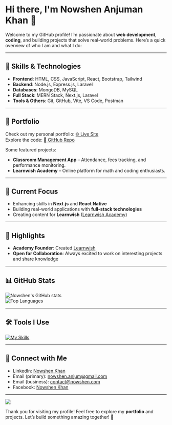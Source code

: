 # Hi there, I'm Nowshen Anjuman Khan 👋

Welcome to my GitHub profile! I’m passionate about **web development**, **coding**, and building projects that solve real-world problems. Here’s a quick overview of who I am and what I do:

---

## 🔧 Skills & Technologies

- **Frontend**: HTML, CSS, JavaScript, React, Bootstrap, Tailwind
- **Backend**: Node.js, Express.js, Laravel
- **Databases**: MongoDB, MySQL
- **Full Stack**: MERN Stack, Next.js, Laravel
- **Tools & Others**: Git, GitHub, Vite, VS Code, Postman

---

## 💼 Portfolio

Check out my personal portfolio: [🌐 Live Site](https://nowshen.com/)  
Explore the code: [📂 GitHub Repo](https://github.com/nowshen-khan/nowshen-portfolio)

Some featured projects:

- **Classroom Management App** – Attendance, fees tracking, and performance monitoring.
- **Learnwish Academy** – Online platform for math and coding enthusiasts.

---

## 🚀 Current Focus

- Enhancing skills in **Next.js** and **React Native**
- Building real-world applications with **full-stack technologies**
- Creating content for **Learnwish** ([Learnwish Academy](https://nowshen-khan.github.io/learnwish.en/))

---

## 🌟 Highlights

- **Academy Founder**: Created [Learnwish](https://nowshen-khan.github.io/learnwish.en/)
- **Open for Collaboration**: Always excited to work on interesting projects and share knowledge

---

## 📊 GitHub Stats

![Nowshen's GitHub stats](https://github-readme-stats.vercel.app/api?username=nowshen-khan&show_icons=true&theme=radical)  
![Top Languages](https://github-readme-stats.vercel.app/api/top-langs/?username=nowshen-khan&layout=compact&theme=radical)

---

## 🛠️ Tools I Use

[![My Skills](https://skillicons.dev/icons?i=html,css,bootstrap,tailwind,js,react,nodejs,express,mongodb,nextjs,git,github,laravel,mysql)](https://skillicons.dev)

---

## 📢 Connect with Me

- LinkedIn: [Nowshen Khan](https://www.linkedin.com/in/nowshen-khan/)
- Email (primary): [nowshen.anjum@gmail.com](mailto:nowshen.anjum@gmail.com)
- Email (business): [contact@nowshen.com](mailto:contact@nowshen.com)
- Facebook: [Nowshen Khan](https://www.facebook.com/nowshenkhan11)

---

[![](https://visitcount.itsvg.in/api?id=nowshen&label=Profile%20Views&pretty=true)](https://visitcount.itsvg.in)

Thank you for visiting my profile! Feel free to explore my **portfolio** and projects. Let’s build something amazing together! 💜
